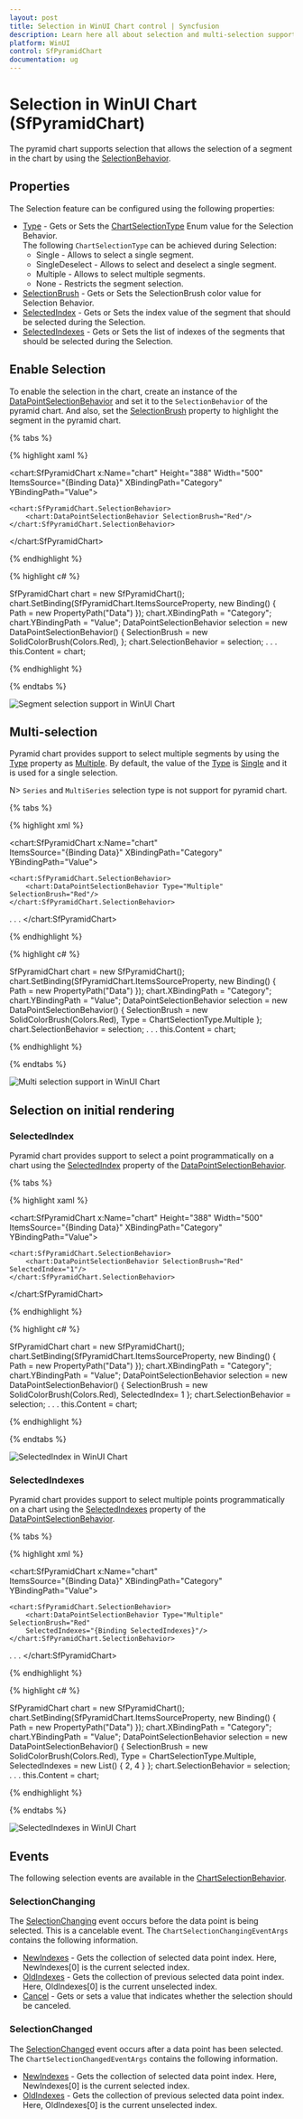 ```yaml
---
layout: post
title: Selection in WinUI Chart control | Syncfusion
description: Learn here all about selection and multi-selection support in Syncfusion WinUI Chart (SfPyramidChart) control.
platform: WinUI
control: SfPyramidChart
documentation: ug
---
```


# Selection in WinUI Chart (SfPyramidChart)

The pyramid chart supports selection that allows the selection of a segment in the chart by using the [SelectionBehavior](https://help.syncfusion.com/cr/winui/Syncfusion.UI.Xaml.Charts.SfPyramidChart.html#Syncfusion_UI_Xaml_Charts_SfPyramidChart_SelectionBehavior). 

## Properties

The Selection feature can be configured using the following properties:

* [Type](https://help.syncfusion.com/cr/winui/Syncfusion.UI.Xaml.Charts.ChartSelectionBehavior.html#Syncfusion_UI_Xaml_Charts_ChartSelectionBehavior_Type) - Gets or Sets the [ChartSelectionType](https://help.syncfusion.com/cr/winui/Syncfusion.UI.Xaml.Charts.ChartSelectionType.html) Enum value for the Selection Behavior.     
The following `ChartSelectionType` can be achieved during Selection:
    * Single - Allows to select a single segment.
    * SingleDeselect -  Allows to select and deselect a single segment.
    * Multiple - Allows to select multiple segments.
    * None - Restricts the segment selection.
* [SelectionBrush](https://help.syncfusion.com/cr/winui/Syncfusion.UI.Xaml.Charts.ChartSelectionBehavior.html#Syncfusion_UI_Xaml_Charts_ChartSelectionBehavior_SelectionBrush) - Gets or Sets  the SelectionBrush color value for Selection Behavior.
* [SelectedIndex](https://help.syncfusion.com/cr/winui/Syncfusion.UI.Xaml.Charts.ChartSelectionBehavior.html#Syncfusion_UI_Xaml_Charts_ChartSelectionBehavior_SelectedIndex) - Gets or Sets  the index value of the segment that should be selected during the Selection.
* [SelectedIndexes](https://help.syncfusion.com/cr/winui/Syncfusion.UI.Xaml.Charts.ChartSelectionBehavior.html#Syncfusion_UI_Xaml_Charts_ChartSelectionBehavior_SelectedIndexes) - Gets or Sets  the list of indexes of the segments that should be selected during the Selection.

## Enable Selection

To enable the selection in the chart, create an instance of the [DataPointSelectionBehavior](https://help.syncfusion.com/cr/winui/Syncfusion.UI.Xaml.Charts.DataPointSelectionBehavior.html) and set it to the `SelectionBehavior` of the pyramid chart. And also, set the [SelectionBrush](https://help.syncfusion.com/cr/winui/Syncfusion.UI.Xaml.Charts.ChartSelectionBehavior.html#Syncfusion_UI_Xaml_Charts_ChartSelectionBehavior_SelectionBrush) property to highlight the segment in the pyramid chart.

{% tabs %}

{% highlight xaml %}

<chart:SfPyramidChart x:Name="chart" 
                      Height="388" Width="500"
                      ItemsSource="{Binding Data}" 
                      XBindingPath="Category"
                      YBindingPath="Value">

    <chart:SfPyramidChart.SelectionBehavior>
        <chart:DataPointSelectionBehavior SelectionBrush="Red"/>
    </chart:SfPyramidChart.SelectionBehavior>

</chart:SfPyramidChart>

{% endhighlight %}

{% highlight c# %}

SfPyramidChart chart = new SfPyramidChart();
chart.SetBinding(SfPyramidChart.ItemsSourceProperty, new Binding() { Path = new PropertyPath("Data") });
chart.XBindingPath = "Category";
chart.YBindingPath = "Value";
DataPointSelectionBehavior selection = new DataPointSelectionBehavior()
{
    SelectionBrush = new SolidColorBrush(Colors.Red),
};
chart.SelectionBehavior = selection;
. . .
this.Content = chart;

{% endhighlight %}

{% endtabs %}

![Segment selection support in WinUI Chart](Selection_images/WinUI_chart_segment_selection.png)

## Multi-selection

Pyramid chart provides support to select multiple segments by using the [Type](https://help.syncfusion.com/cr/winui/Syncfusion.UI.Xaml.Charts.ChartSelectionBehavior.html#Syncfusion_UI_Xaml_Charts_ChartSelectionBehavior_Type) property as [Multiple](https://help.syncfusion.com/cr/winui/Syncfusion.UI.Xaml.Charts.ChartSelectionType.html#Syncfusion_UI_Xaml_Charts_ChartSelectionType_Multiple). By default, the value of the [Type](https://help.syncfusion.com/cr/winui/Syncfusion.UI.Xaml.Charts.ChartSelectionBehavior.html#Syncfusion_UI_Xaml_Charts_ChartSelectionBehavior_Type) is [Single](https://help.syncfusion.com/cr/winui/Syncfusion.UI.Xaml.Charts.ChartSelectionType.html#Syncfusion_UI_Xaml_Charts_ChartSelectionType_Single) and it is used for a single selection.

N> `Series` and `MultiSeries` selection type is not support for pyramid chart.

{% tabs %}

{% highlight xml %}

<chart:SfPyramidChart x:Name="chart"  
                      ItemsSource="{Binding Data}" 
                      XBindingPath="Category"
                      YBindingPath="Value">

    <chart:SfPyramidChart.SelectionBehavior>
        <chart:DataPointSelectionBehavior Type="Multiple" SelectionBrush="Red"/>
    </chart:SfPyramidChart.SelectionBehavior>
. . .
</chart:SfPyramidChart>

{% endhighlight %}

{% highlight c# %}

SfPyramidChart chart = new SfPyramidChart();
chart.SetBinding(SfPyramidChart.ItemsSourceProperty, new Binding() { Path = new PropertyPath("Data") });
chart.XBindingPath = "Category";
chart.YBindingPath = "Value";
DataPointSelectionBehavior selection = new DataPointSelectionBehavior()
{
    SelectionBrush = new SolidColorBrush(Colors.Red),
    Type = ChartSelectionType.Multiple
};
chart.SelectionBehavior = selection;
. . .
this.Content = chart;

{% endhighlight %}

{% endtabs %}

![Multi selection support in WinUI Chart](Selection_images/WinUI_chart_multi_selection.png)

## Selection on initial rendering

### SelectedIndex

Pyramid chart provides support to select a point programmatically on a chart using the [SelectedIndex](https://help.syncfusion.com/cr/winui/Syncfusion.UI.Xaml.Charts.ChartSelectionBehavior.html#Syncfusion_UI_Xaml_Charts_ChartSelectionBehavior_SelectedIndex) property of the [DataPointSelectionBehavior](https://help.syncfusion.com/cr/winui/Syncfusion.UI.Xaml.Charts.DataPointSelectionBehavior.html).

{% tabs %}

{% highlight xaml %}

<chart:SfPyramidChart x:Name="chart" 
                      Height="388" Width="500"
                      ItemsSource="{Binding Data}" 
                      XBindingPath="Category"
                      YBindingPath="Value">

    <chart:SfPyramidChart.SelectionBehavior>
        <chart:DataPointSelectionBehavior SelectionBrush="Red" SelectedIndex="1"/>
    </chart:SfPyramidChart.SelectionBehavior>

</chart:SfPyramidChart>

{% endhighlight %}

{% highlight c# %}

SfPyramidChart chart = new SfPyramidChart();
chart.SetBinding(SfPyramidChart.ItemsSourceProperty, new Binding() { Path = new PropertyPath("Data") });
chart.XBindingPath = "Category";
chart.YBindingPath = "Value";
DataPointSelectionBehavior selection = new DataPointSelectionBehavior()
{
    SelectionBrush = new SolidColorBrush(Colors.Red),
    SelectedIndex= 1
};
chart.SelectionBehavior = selection;
. . .
this.Content = chart;

{% endhighlight %}

{% endtabs %}

![SelectedIndex in WinUI Chart](Selection_images/WinUI_chart_selected_index.png)

### SelectedIndexes

Pyramid chart provides support to select multiple points programmatically on a chart using the [SelectedIndexes](https://help.syncfusion.com/cr/winui/Syncfusion.UI.Xaml.Charts.ChartSelectionBehavior.html#Syncfusion_UI_Xaml_Charts_ChartSelectionBehavior_SelectedIndexes) property of the [DataPointSelectionBehavior](https://help.syncfusion.com/cr/winui/Syncfusion.UI.Xaml.Charts.DataPointSelectionBehavior.html).

{% tabs %}

{% highlight xml %}

<chart:SfPyramidChart x:Name="chart"  
                      ItemsSource="{Binding Data}" 
                      XBindingPath="Category"
                      YBindingPath="Value">
 
    <chart:SfPyramidChart.SelectionBehavior>
        <chart:DataPointSelectionBehavior Type="Multiple" SelectionBrush="Red"
        SelectedIndexes="{Binding SelectedIndexes}"/>
    </chart:SfPyramidChart.SelectionBehavior>
. . .
</chart:SfPyramidChart>

{% endhighlight %}

{% highlight c# %}

SfPyramidChart chart = new SfPyramidChart();
chart.SetBinding(SfPyramidChart.ItemsSourceProperty, new Binding() { Path = new PropertyPath("Data") });
chart.XBindingPath = "Category";
chart.YBindingPath = "Value";
DataPointSelectionBehavior selection = new DataPointSelectionBehavior()
{
    SelectionBrush = new SolidColorBrush(Colors.Red),
    Type = ChartSelectionType.Multiple,
    SelectedIndexes = new List<int>() { 2, 4 }
};
chart.SelectionBehavior = selection;
. . .
this.Content = chart;

{% endhighlight %}

{% endtabs %}

![SelectedIndexes in WinUI Chart](Selection_images/WinUI_chart_selected_indexes.png)

## Events

The following selection events are available in the [ChartSelectionBehavior](https://help.syncfusion.com/cr/winui/Syncfusion.UI.Xaml.Charts.ChartSelectionBehavior.html).

### SelectionChanging

The [SelectionChanging](https://help.syncfusion.com/cr/winui/Syncfusion.UI.Xaml.Charts.ChartBase.html#Syncfusion_UI_Xaml_Charts_ChartBase_SelectionChanging) event occurs before the data point is being selected. This is a cancelable event. The `ChartSelectionChangingEventArgs` contains the following information.

* [NewIndexes](https://help.syncfusion.com/cr/winui/Syncfusion.UI.Xaml.Charts.ChartSelectionChangingEventArgs.html#Syncfusion_UI_Xaml_Charts_ChartSelectionChangingEventArgs_NewIndexes) - Gets the collection of selected data point index. Here, NewIndexes[0] is the current selected index.
* [OldIndexes](https://help.syncfusion.com/cr/winui/Syncfusion.UI.Xaml.Charts.ChartSelectionChangingEventArgs.html#Syncfusion_UI_Xaml_Charts_ChartSelectionChangingEventArgs_OldIndexes) - Gets the collection of previous selected data point index. Here, OldIndexes[0] is the current unselected index.
* [Cancel](https://docs.microsoft.com/en-us/dotnet/api/system.componentmodel.canceleventargs.cancel?view=net-6.0) - Gets or sets a value that indicates whether the selection should be canceled.

### SelectionChanged

The [SelectionChanged](https://help.syncfusion.com/cr/winui/Syncfusion.UI.Xaml.Charts.ChartBase.html#Syncfusion_UI_Xaml_Charts_ChartBase_SelectionChanged) event occurs after a data point has been selected. The `ChartSelectionChangedEventArgs` contains the following information.

* [NewIndexes](https://help.syncfusion.com/cr/winui/Syncfusion.UI.Xaml.Charts.ChartSelectionChangedEventArgs.html#Syncfusion_UI_Xaml_Charts_ChartSelectionChangedEventArgs_NewIndexes) - Gets the collection of selected data point index. Here, NewIndexes[0] is the current selected index.
* [OldIndexes](https://help.syncfusion.com/cr/winui/Syncfusion.UI.Xaml.Charts.ChartSelectionChangedEventArgs.html#Syncfusion_UI_Xaml_Charts_ChartSelectionChangedEventArgs_OldIndexes) - Gets the collection of previous selected data point index. Here, OldIndexes[0] is the current unselected index.
